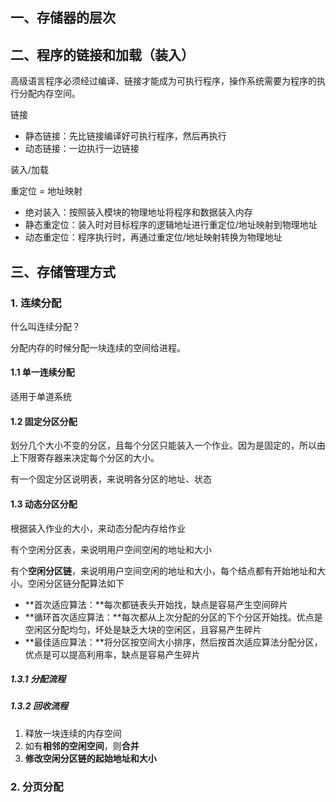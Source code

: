 ## 一、存储器的层次



## 二、程序的链接和加载（装入）

高级语言程序必须经过编译、链接才能成为可执行程序，操作系统需要为程序的执行分配内存空间。

链接

- 静态链接：先比链接编译好可执行程序，然后再执行
- 动态链接：一边执行一边链接

装入/加载

重定位 = 地址映射

- 绝对装入：按照装入模块的物理地址将程序和数据装入内存
- 静态重定位：装入时对目标程序的逻辑地址进行重定位/地址映射到物理地址
- 动态重定位：程序执行时，再通过重定位/地址映射转换为物理地址



## 三、存储管理方式

### 1. 连续分配

什么叫连续分配？

分配内存的时候分配一块连续的空间给进程。

#### 1.1 单一连续分配

适用于单道系统

#### 1.2 固定分区分配

划分几个大小不变的分区，且每个分区只能装入一个作业。因为是固定的，所以由上下限寄存器来决定每个分区的大小。

有一个固定分区说明表，来说明各分区的地址、状态



#### 1.3 动态分区分配

根据装入作业的大小，来动态分配内存给作业

有个空闲分区表，来说明用户空间空闲的地址和大小

有个**空闲分区链**，来说明用户空间空闲的地址和大小，每个结点都有开始地址和大小。空闲分区链分配算法如下

- **首次适应算法：**每次都链表头开始找，缺点是容易产生空间碎片
- **循环首次适应算法：**每次都从上次分配的分区的下个分区开始找。优点是空闲区分配均匀，坏处是缺乏大块的空闲区，且容易产生碎片
- **最佳适应算法：**将分区按空间大小排序，然后按首次适应算法分配分区，优点是可以提高利用率，缺点是容易产生碎片

##### 1.3.1 分配流程



##### 1.3.2 回收流程

1. 释放一块连续的内存空间
2. 如有**相邻的空闲空间**，则**合并**
3. **修改空闲分区链的起始地址和大小**



### 2. 分页分配